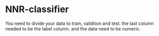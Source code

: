 # NNR-classifier
You need to divide your data to train, validtion and test.
the last column needed to be the label column. and the data need to be numeric.

